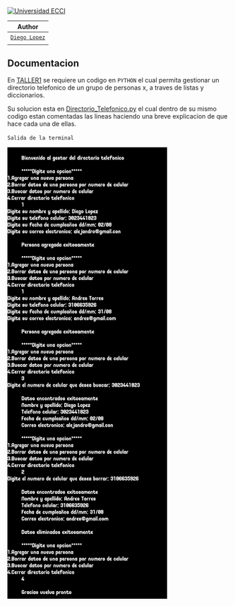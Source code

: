 [![Universidad ECCI][IMGECCI]][ECCIBOG]

| Author |
| - |
| [`Diego Lopez`][PERFIL] |
||

## Documentacion

En [TALLER1][PROBLEMA1] se requiere un codigo en `PYTHON` el cual permita gestionar un directorio telefonico de un grupo de personas x, a traves de listas y diccionarios.

Su solucion esta en [Directorio_Telefonico.py][CODIGO] el cual dentro de su mismo codigo estan comentadas las lineas haciendo una breve explicacion de que hace cada una de ellas.

`Salida de la terminal`

![Salida Terminal][SALIDA]

[//]: # (Referencias)

[SALIDA]: </Laboratorio1/IMAGENES/Screenshot_20250311_220852_ru_iiec_pydroid3_Term.jpg>
[PROBLEMA1]: </Laboratorio1/TALLER1.pdf>
[CODIGO]: </Laboratorio1/Directorio_Telefonico.py>
[PERFIL]: <https://github.com/Alejibiris>
[ECCIBOG]: <https://www.ecci.edu.co/bogota/>
[IMGECCI]: <https://www.ecci.edu.co/wp-content/uploads/2021/11/logo-ECCI.png>
